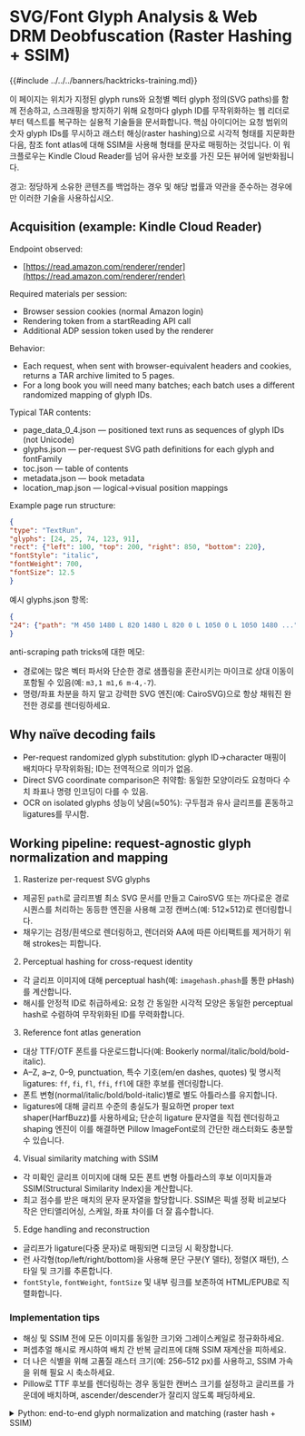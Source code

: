 # SVG/Font Glyph Analysis & Web DRM Deobfuscation (Raster Hashing + SSIM)

{{#include ../../../banners/hacktricks-training.md}}

이 페이지는 위치가 지정된 glyph runs와 요청별 벡터 glyph 정의(SVG paths)를 함께 전송하고, 스크래핑을 방지하기 위해 요청마다 glyph ID를 무작위화하는 웹 리더로부터 텍스트를 복구하는 실용적 기술들을 문서화합니다. 핵심 아이디어는 요청 범위의 숫자 glyph IDs를 무시하고 래스터 해싱(raster hashing)으로 시각적 형태를 지문화한 다음, 참조 font atlas에 대해 SSIM을 사용해 형태를 문자로 매핑하는 것입니다. 이 워크플로우는 Kindle Cloud Reader를 넘어 유사한 보호를 가진 모든 뷰어에 일반화됩니다.

경고: 정당하게 소유한 콘텐츠를 백업하는 경우 및 해당 법률과 약관을 준수하는 경우에만 이러한 기술을 사용하십시오.

## Acquisition (example: Kindle Cloud Reader)

Endpoint observed:
- [https://read.amazon.com/renderer/render](https://read.amazon.com/renderer/render)

Required materials per session:
- Browser session cookies (normal Amazon login)
- Rendering token from a startReading API call
- Additional ADP session token used by the renderer

Behavior:
- Each request, when sent with browser-equivalent headers and cookies, returns a TAR archive limited to 5 pages.
- For a long book you will need many batches; each batch uses a different randomized mapping of glyph IDs.

Typical TAR contents:
- page_data_0_4.json — positioned text runs as sequences of glyph IDs (not Unicode)
- glyphs.json — per-request SVG path definitions for each glyph and fontFamily
- toc.json — table of contents
- metadata.json — book metadata
- location_map.json — logical→visual position mappings

Example page run structure:
```json
{
"type": "TextRun",
"glyphs": [24, 25, 74, 123, 91],
"rect": {"left": 100, "top": 200, "right": 850, "bottom": 220},
"fontStyle": "italic",
"fontWeight": 700,
"fontSize": 12.5
}
```
예시 glyphs.json 항목:
```json
{
"24": {"path": "M 450 1480 L 820 1480 L 820 0 L 1050 0 L 1050 1480 ...", "fontFamily": "bookerly_normal"}
}
```
anti-scraping path tricks에 대한 메모:
- 경로에는 많은 벡터 파서와 단순한 경로 샘플링을 혼란시키는 마이크로 상대 이동이 포함될 수 있음(예: `m3,1 m1,6 m-4,-7`).
- 명령/좌표 차분을 하지 말고 강력한 SVG 엔진(예: CairoSVG)으로 항상 채워진 완전한 경로를 렌더링하세요.

## Why naïve decoding fails

- Per-request randomized glyph substitution: glyph ID→character 매핑이 배치마다 무작위화됨; ID는 전역적으로 의미가 없음.
- Direct SVG coordinate comparison은 취약함: 동일한 모양이라도 요청마다 수치 좌표나 명령 인코딩이 다를 수 있음.
- OCR on isolated glyphs 성능이 낮음(≈50%): 구두점과 유사 글리프를 혼동하고 ligatures를 무시함.

## Working pipeline: request-agnostic glyph normalization and mapping

1) Rasterize per-request SVG glyphs
- 제공된 `path`로 글리프별 최소 SVG 문서를 만들고 CairoSVG 또는 까다로운 경로 시퀀스를 처리하는 동등한 엔진을 사용해 고정 캔버스(예: 512×512)로 렌더링합니다.
- 채우기는 검정/흰색으로 렌더링하고, 렌더러와 AA에 따른 아티팩트를 제거하기 위해 strokes는 피합니다.

2) Perceptual hashing for cross-request identity
- 각 글리프 이미지에 대해 perceptual hash(예: `imagehash.phash`를 통한 pHash)를 계산합니다.
- 해시를 안정적 ID로 취급하세요: 요청 간 동일한 시각적 모양은 동일한 perceptual hash로 수렴하여 무작위화된 ID를 무력화합니다.

3) Reference font atlas generation
- 대상 TTF/OTF 폰트를 다운로드합니다(예: Bookerly normal/italic/bold/bold-italic).
- A–Z, a–z, 0–9, punctuation, 특수 기호(em/en dashes, quotes) 및 명시적 ligatures: `ff`, `fi`, `fl`, `ffi`, `ffl`에 대한 후보를 렌더링합니다.
- 폰트 변형(normal/italic/bold/bold-italic)별로 별도 아틀라스를 유지합니다.
- ligatures에 대해 글리프 수준의 충실도가 필요하면 proper text shaper(HarfBuzz)를 사용하세요; 단순히 ligature 문자열을 직접 렌더링하고 shaping 엔진이 이를 해결하면 Pillow ImageFont로의 간단한 래스터화도 충분할 수 있습니다.

4) Visual similarity matching with SSIM
- 각 미확인 글리프 이미지에 대해 모든 폰트 변형 아틀라스의 후보 이미지들과 SSIM(Structural Similarity Index)을 계산합니다.
- 최고 점수를 받은 매치의 문자 문자열을 할당합니다. SSIM은 픽셀 정확 비교보다 작은 안티앨리어싱, 스케일, 좌표 차이를 더 잘 흡수합니다.

5) Edge handling and reconstruction
- 글리프가 ligature(다중 문자)로 매핑되면 디코딩 시 확장합니다.
- 런 사각형(top/left/right/bottom)을 사용해 문단 구분(Y 델타), 정렬(X 패턴), 스타일 및 크기를 추론합니다.
- `fontStyle`, `fontWeight`, `fontSize` 및 내부 링크를 보존하여 HTML/EPUB로 직렬화합니다.

### Implementation tips

- 해싱 및 SSIM 전에 모든 이미지를 동일한 크기와 그레이스케일로 정규화하세요.
- 퍼셉추얼 해시로 캐시하여 배치 간 반복 글리프에 대해 SSIM 재계산을 피하세요.
- 더 나은 식별을 위해 고품질 래스터 크기(예: 256–512 px)를 사용하고, SSIM 가속을 위해 필요 시 축소하세요.
- Pillow로 TTF 후보를 렌더링하는 경우 동일한 캔버스 크기를 설정하고 글리프를 가운데에 배치하며, ascender/descender가 잘리지 않도록 패딩하세요.

<details>
<summary>Python: end-to-end glyph normalization and matching (raster hash + SSIM)</summary>
```python
# pip install cairosvg pillow imagehash scikit-image uharfbuzz freetype-py
import io, json, tarfile, base64, math
from PIL import Image, ImageOps, ImageDraw, ImageFont
import imagehash
from skimage.metrics import structural_similarity as ssim
import cairosvg

CANVAS = (512, 512)
BGCOLOR = 255  # white
FGCOLOR = 0    # black

# --- SVG -> raster ---
def rasterize_svg_path(path_d: str, canvas=CANVAS) -> Image.Image:
# Build a minimal SVG document; rely on CAIRO for correct path handling
svg = f'''<svg xmlns="http://www.w3.org/2000/svg" width="{canvas[0]}" height="{canvas[1]}" viewBox="0 0 2048 2048">
<rect width="100%" height="100%" fill="white"/>
<path d="{path_d}" fill="black" fill-rule="nonzero"/>
</svg>'''
png_bytes = cairosvg.svg2png(bytestring=svg.encode('utf-8'))
img = Image.open(io.BytesIO(png_bytes)).convert('L')
return img

# --- Perceptual hash ---
def phash_img(img: Image.Image) -> str:
# Normalize to grayscale and fixed size
img = ImageOps.grayscale(img).resize((128, 128), Image.LANCZOS)
return str(imagehash.phash(img))

# --- Reference atlas from TTF ---
def render_char(candidate: str, ttf_path: str, canvas=CANVAS, size=420) -> Image.Image:
# Render centered text on same canvas to approximate glyph shapes
font = ImageFont.truetype(ttf_path, size=size)
img = Image.new('L', canvas, color=BGCOLOR)
draw = ImageDraw.Draw(img)
w, h = draw.textbbox((0,0), candidate, font=font)[2:]
dx = (canvas[0]-w)//2
dy = (canvas[1]-h)//2
draw.text((dx, dy), candidate, fill=FGCOLOR, font=font)
return img

# --- Build atlases for variants ---
FONT_VARIANTS = {
'normal':   '/path/to/Bookerly-Regular.ttf',
'italic':   '/path/to/Bookerly-Italic.ttf',
'bold':     '/path/to/Bookerly-Bold.ttf',
'bolditalic':'/path/to/Bookerly-BoldItalic.ttf',
}
CANDIDATES = [
*[chr(c) for c in range(0x20, 0x7F)],  # basic ASCII
'–', '—', '“', '”', '‘', '’', '•',      # common punctuation
'ff','fi','fl','ffi','ffl'              # ligatures
]

def build_atlases():
atlases = {}  # variant -> list[(char, img)]
for variant, ttf in FONT_VARIANTS.items():
out = []
for ch in CANDIDATES:
img = render_char(ch, ttf)
out.append((ch, img))
atlases[variant] = out
return atlases

# --- SSIM match ---

def best_match(img: Image.Image, atlases) -> tuple[str, float, str]:
# Returns (char, score, variant)
img_n = ImageOps.grayscale(img).resize((128,128), Image.LANCZOS)
img_n = ImageOps.autocontrast(img_n)
best = ('', -1.0, '')
import numpy as np
candA = np.array(img_n)
for variant, entries in atlases.items():
for ch, ref in entries:
ref_n = ImageOps.grayscale(ref).resize((128,128), Image.LANCZOS)
ref_n = ImageOps.autocontrast(ref_n)
candB = np.array(ref_n)
score = ssim(candA, candB)
if score > best[1]:
best = (ch, score, variant)
return best

# --- Putting it together for one TAR batch ---

def process_tar(tar_path: str, cache: dict, atlases) -> list[dict]:
# cache: perceptual-hash -> mapping {char, score, variant}
out_runs = []
with tarfile.open(tar_path, 'r:*') as tf:
glyphs = json.load(tf.extractfile('glyphs.json'))
# page_data_0_4.json may differ in name; list members to find it
pd_name = next(m.name for m in tf.getmembers() if m.name.startswith('page_data_'))
page_data = json.load(tf.extractfile(pd_name))

# 1. Rasterize + hash all glyphs for this batch
id2hash = {}
for gid, meta in glyphs.items():
img = rasterize_svg_path(meta['path'])
h = phash_img(img)
id2hash[int(gid)] = (h, img)

# 2. Ensure all hashes are resolved to characters in cache
for h, img in {v[0]: v[1] for v in id2hash.values()}.items():
if h not in cache:
ch, score, variant = best_match(img, atlases)
cache[h] = { 'char': ch, 'score': float(score), 'variant': variant }

# 3. Decode text runs
for run in page_data:
if run.get('type') != 'TextRun':
continue
decoded = []
for gid in run['glyphs']:
h, _ = id2hash[gid]
decoded.append(cache[h]['char'])
run_out = {
'text': ''.join(decoded),
'rect': run.get('rect'),
'fontStyle': run.get('fontStyle'),
'fontWeight': run.get('fontWeight'),
'fontSize': run.get('fontSize'),
}
out_runs.append(run_out)
return out_runs

# Usage sketch:
# atlases = build_atlases()
# cache = {}
# for tar in sorted(glob('batches/*.tar')):
#     runs = process_tar(tar, cache, atlases)
#     # accumulate runs for layout reconstruction → EPUB/HTML
```
</details>

## Layout/EPUB reconstruction heuristics

- Paragraph breaks: 다음 run의 top Y가 이전 줄의 baseline을 폰트 크기에 상대적인 임계값 이상으로 초과하면 새 문단을 시작합니다.
- Alignment: 왼쪽 정렬 문단은 유사한 left X로 그룹화합니다; 가운데 정렬은 대칭 여백으로 감지하고; 오른쪽 정렬은 오른쪽 가장자리로 감지합니다.
- Styling: 기울임/굵게는 `fontStyle`/`fontWeight`로 보존합니다; 제목과 본문을 근사화하기 위해 `fontSize` 버킷별로 CSS 클래스를 달리합니다.
- Links: runs에 링크 메타데이터(예: `positionId`)가 포함되어 있으면 앵커와 내부 href를 생성합니다.

## Mitigating SVG anti-scraping path tricks

- Use filled paths with `fill-rule: nonzero` and a proper renderer (CairoSVG, resvg). 경로 토큰 정규화에 의존하지 마세요.
- Avoid stroke rendering; 채워진 솔리드에 집중하여 미세한 상대 이동으로 발생하는 헤어라인 아티팩트를 회피하세요.
- 렌더마다 안정적인 `viewBox`를 유지하여 동일한 도형이 배치 간에 일관되게 래스터화되도록 합니다.

## Performance notes

- 실무에서는 책이 수백 개의 고유 글리프(예: 합자 포함 약 361개)로 수렴합니다. SSIM 결과를 perceptual hash로 캐시하세요.
- 초기 발견 이후 이후 배치들은 주로 알려진 해시를 재사용하므로 디코딩이 I/O-bound가 됩니다.
- 평균 SSIM ≈0.95는 강한 신호입니다; 점수가 낮은 매치는 수동 검토를 위해 플래그하는 것을 고려하세요.

## Generalization to other viewers

다음을 제공하는 모든 시스템:
- 요청 범위의 숫자 ID와 함께 위치 지정된 glyph runs를 반환
- 요청별 벡터 글리프(SVG paths 또는 subset fonts)를 전송
- 대량 추출을 방지하기 위해 요청당 페이지 수를 제한

…같은 정규화로 처리할 수 있습니다:
- 요청별 도형 래스터화 → perceptual hash → shape ID
- 글꼴 변형별 후보 글리프/합자 아틀라스
- 문자를 할당하기 위한 SSIM(또는 유사한 perceptual metric)
- run 사각형/스타일로부터 레이아웃 재구성

## Minimal acquisition example (sketch)

브라우저의 DevTools를 사용하여 reader가 `/renderer/render`를 요청할 때 사용되는 정확한 헤더, 쿠키 및 토큰을 캡처하세요. 그런 다음 스크립트나 curl에서 이를 복제하세요. 예시 개요:
```bash
curl 'https://read.amazon.com/renderer/render' \
-H 'Cookie: session-id=...; at-main=...; sess-at-main=...' \
-H 'x-adp-session: <ADP_SESSION_TOKEN>' \
-H 'authorization: Bearer <RENDERING_TOKEN_FROM_startReading>' \
-H 'User-Agent: <copy from browser>' \
-H 'Accept: application/x-tar' \
--compressed --output batch_000.tar
```
독자의 요청에 맞게 파라미터(책 ASIN, 페이지 윈도우, viewport)를 조정하세요. 요청당 최대 5페이지 제한이 적용됩니다.

## 달성 가능한 결과

- perceptual hashing을 통해 100개 이상의 무작위화된 알파벳을 단일 글리프 공간으로 축소
- 아틀라스가 합자(ligatures)와 변형(variants)을 포함할 때 고유 글리프를 평균 SSIM ~0.95로 100% 매핑
- 재구성된 EPUB/HTML이 원본과 시각적으로 구별 불가

## References

- [Kindle Web DRM: Breaking Randomized SVG Glyph Obfuscation with Raster Hashing + SSIM (Pixelmelt blog)](https://blog.pixelmelt.dev/kindle-web-drm/)
- [CairoSVG – SVG to PNG renderer](https://cairosvg.org/)
- [imagehash – Perceptual image hashing (pHash)](https://pypi.org/project/ImageHash/)
- [scikit-image – Structural Similarity Index (SSIM)](https://scikit-image.org/docs/stable/api/skimage.metrics.html#skimage.metrics.structural_similarity)

{{#include ../../../banners/hacktricks-training.md}}
